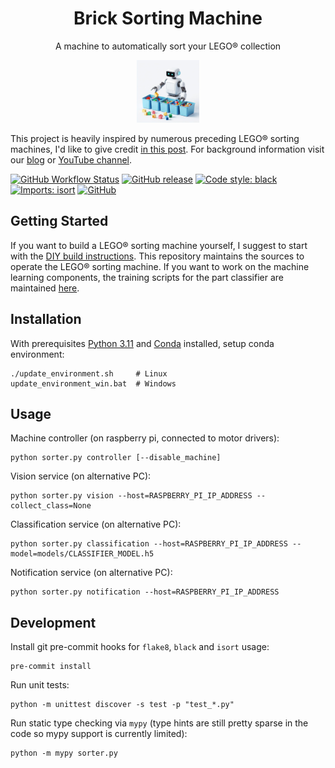 <div align="center">

# Brick Sorting Machine

A machine to automatically sort your LEGO® collection

<img src="doc/Logo.jpeg" width="100" />

</div>

This project is heavily inspired by numerous preceding LEGO® sorting machines, I'd like to give credit [in this post](https://medium.com/@bricksortingmachine/lego-sorting-machine-overview-d390645759f9). For background information visit our [blog](https://medium.com/@bricksortingmachine)
or [YouTube channel](https://www.youtube.com/@BrickSortingMachine).

[![GitHub Workflow Status]( https://img.shields.io/github/actions/workflow/status/BrickSortingMachine/BrickSortingMachine-sorter/build.yaml?branch=main&label=build%20status&logo=github&logoColor=%23dddddd)](https://github.com/BrickSortingMachine/BrickSortingMachine-sorter/actions)
[![GitHub release](https://img.shields.io/github/v/release/BrickSortingMachine/BrickSortingMachine-sorter?include_prereleases)](https://github.com/BrickSortingMachine/BrickSortingMachine-sorter/releases)
[![Code style: black](https://img.shields.io/badge/code%20style-black-black)](https://github.com/psf/black)
[![Imports: isort](https://img.shields.io/badge/%20imports-isort-%231674b1)](https://pycqa.github.io/isort/)
[![GitHub](https://img.shields.io/badge/license-GPLv3-blue)](https://github.com/BrickSortingMachine/BrickSortingMachine-sorter/blob/main/LICENSE)

## Getting Started

If you want to build a LEGO® sorting machine yourself, I suggest to start with the [DIY build instructions](https://github.com/BrickSortingMachine). This repository maintains the sources to operate the LEGO® sorting machine. If you want to work on the machine learning components, the training scripts for the part classifier are maintained [here](https://github.com/BrickSortingMachine/BrickSortingMachine-training).

## Installation
With prerequisites [Python 3.11](https://www.python.org) and [Conda](https://docs.conda.io/projects/miniconda) installed, setup conda environment:
```
./update_environment.sh     # Linux
update_environment_win.bat  # Windows
```

## Usage
Machine controller (on raspberry pi, connected to motor drivers):
```
python sorter.py controller [--disable_machine]
```
Vision service (on alternative PC):
```
python sorter.py vision --host=RASPBERRY_PI_IP_ADDRESS --collect_class=None
```
Classification service (on alternative PC):
```
python sorter.py classification --host=RASPBERRY_PI_IP_ADDRESS --model=models/CLASSIFIER_MODEL.h5
```
Notification service (on alternative PC):
```
python sorter.py notification --host=RASPBERRY_PI_IP_ADDRESS
```


## Development
Install git pre-commit hooks for `flake8`, `black` and `isort` usage:
```
pre-commit install
```

Run unit tests:
```
python -m unittest discover -s test -p "test_*.py"
```

Run static type checking via `mypy` (type hints are still pretty sparse in the code so mypy support is currently limited):
```
python -m mypy sorter.py
```
